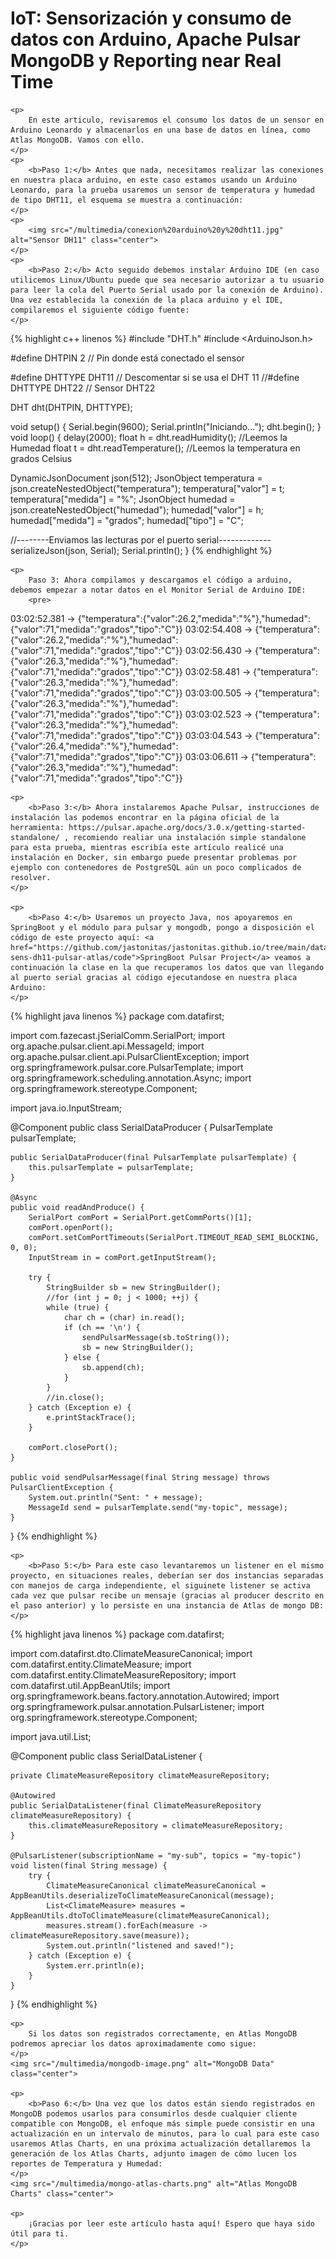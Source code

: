 <html>
<head>
	<title>Tutorial de consumo de datos de un sensor en Arduino Leonardo hacia Atlas MongoDB</title>
</head>
<body>
	<h1>IoT: Sensorización y consumo de datos con Arduino, Apache Pulsar MongoDB y Reporting near Real Time</h1>
	
	<p>
		En este articulo, revisaremos el consumo los datos de un sensor en Arduino Leonardo y almacenarlos en una base de datos en línea, como Atlas MongoDB. Vamos con ello.
	</p>	
	<p>
		<b>Paso 1:</b> Antes que nada, necesitamos realizar las conexiones en nuestra placa arduino, en este caso estamos usando un Arduino Leonardo, para la prueba usaremos un sensor de temperatura y humedad de tipo DHT11, el esquema se muestra a continuación:
	</p>
	<p>
		<img src="/multimedia/conexion%20arduino%20y%20dht11.jpg" alt="Sensor DH11" class="center">
	</p>
	<p>
		<b>Paso 2:</b> Acto seguido debemos instalar Arduino IDE (en caso utilicemos Linux/Ubuntu puede que sea necesario autorizar a tu usuario para leer la cola del Puerto Serial usado por la conexión de Arduino). Una vez establecida la conexión de la placa arduino y el IDE, compilaremos el siguiente código fuente:
	</p>

{% highlight c++  linenos %}
#include "DHT.h"
#include <ArduinoJson.h>

#define DHTPIN 2     // Pin donde está conectado el sensor

#define DHTTYPE DHT11   // Descomentar si se usa el DHT 11
//#define DHTTYPE DHT22   // Sensor DHT22

DHT dht(DHTPIN, DHTTYPE);

void setup() {
  Serial.begin(9600);
  Serial.println("Iniciando...");
  dht.begin();
}
void loop() {
  delay(2000);
  float h = dht.readHumidity(); //Leemos la Humedad
  float t = dht.readTemperature(); //Leemos la temperatura en grados Celsius

  DynamicJsonDocument json(512);
  JsonObject temperatura = json.createNestedObject("temperatura");
  temperatura["valor"] = t;
  temperatura["medida"] = "%";
  JsonObject humedad = json.createNestedObject("humedad");
  humedad["valor"] = h;
  humedad["medida"] = "grados";
  humedad["tipo"] = "C";

  //--------Enviamos las lecturas por el puerto serial-------------
  serializeJson(json, Serial);
  Serial.println();
}
{% endhighlight %}

	<p>
		Paso 3: Ahora compilamos y descargamos el código a arduino, debemos empezar a notar datos en el Monitor Serial de Arduino IDE:
		<pre>
03:02:52.381 -> {"temperatura":{"valor":26.2,"medida":"%"},"humedad":{"valor":71,"medida":"grados","tipo":"C"}}
03:02:54.408 -> {"temperatura":{"valor":26.2,"medida":"%"},"humedad":{"valor":71,"medida":"grados","tipo":"C"}}
03:02:56.430 -> {"temperatura":{"valor":26.3,"medida":"%"},"humedad":{"valor":71,"medida":"grados","tipo":"C"}}
03:02:58.481 -> {"temperatura":{"valor":26.3,"medida":"%"},"humedad":{"valor":71,"medida":"grados","tipo":"C"}}
03:03:00.505 -> {"temperatura":{"valor":26.3,"medida":"%"},"humedad":{"valor":71,"medida":"grados","tipo":"C"}}
03:03:02.523 -> {"temperatura":{"valor":26.3,"medida":"%"},"humedad":{"valor":71,"medida":"grados","tipo":"C"}}
03:03:04.543 -> {"temperatura":{"valor":26.4,"medida":"%"},"humedad":{"valor":71,"medida":"grados","tipo":"C"}}
03:03:06.611 -> {"temperatura":{"valor":26.3,"medida":"%"},"humedad":{"valor":71,"medida":"grados","tipo":"C"}}
		</pre>
	</p>

	<p>
		<b>Paso 3:</b> Ahora instalaremos Apache Pulsar, instrucciones de instalación las podemos encontrar en la página oficial de la herramienta: https://pulsar.apache.org/docs/3.0.x/getting-started-standalone/ , recomiendo realiar una instalación simple standalone para esta prueba, mientras escribía este artículo realicé una instalación en Docker, sin embargo puede presentar problemas por ejemplo con contenedores de PostgreSQL aún un poco complicados de resolver.
	</p>
	
	<p>
		<b>Paso 4:</b> Usaremos un proyecto Java, nos apoyaremos en SpringBoot y el módulo para pulsar y mongodb, pongo a disposición el código de este proyecto aquí: <a href="https://github.com/jastonitas/jastonitas.github.io/tree/main/data/iot-sens-dh11-pulsar-atlas/code">SpringBoot Pulsar Project</a> veamos a continuación la clase en la que recuperamos los datos que van llegando al puerto serial gracias al código ejecutandose en nuestra placa Arduino:
	</p>

{% highlight java linenos %}
package com.datafirst;

import com.fazecast.jSerialComm.SerialPort;
import org.apache.pulsar.client.api.MessageId;
import org.apache.pulsar.client.api.PulsarClientException;
import org.springframework.pulsar.core.PulsarTemplate;
import org.springframework.scheduling.annotation.Async;
import org.springframework.stereotype.Component;

import java.io.InputStream;

@Component
public class SerialDataProducer {
    PulsarTemplate pulsarTemplate;

    public SerialDataProducer(final PulsarTemplate pulsarTemplate) {
        this.pulsarTemplate = pulsarTemplate;
    }

    @Async
    public void readAndProduce() {
        SerialPort comPort = SerialPort.getCommPorts()[1];
        comPort.openPort();
        comPort.setComPortTimeouts(SerialPort.TIMEOUT_READ_SEMI_BLOCKING, 0, 0);
        InputStream in = comPort.getInputStream();

        try {
            StringBuilder sb = new StringBuilder();
            //for (int j = 0; j < 1000; ++j) {
            while (true) {
                char ch = (char) in.read();
                if (ch == '\n') {
                    sendPulsarMessage(sb.toString());
                    sb = new StringBuilder();
                } else {
                    sb.append(ch);
                }
            }
            //in.close();
        } catch (Exception e) {
            e.printStackTrace();
        }

        comPort.closePort();
    }

    public void sendPulsarMessage(final String message) throws PulsarClientException {
        System.out.println("Sent: " + message);
        MessageId send = pulsarTemplate.send("my-topic", message);
    }
}
{% endhighlight %}

	<p>
		<b>Paso 5:</b> Para este caso levantaremos un listener en el mismo proyecto, en situaciones reales, deberían ser dos instancias separadas con manejos de carga independiente, el siguinete listener se activa cada vez que pulsar recibe un mensaje (gracias al producer descrito en el paso anterior) y lo persiste en una instancia de Atlas de mongo DB:
	</p>
	
{% highlight java linenos %}
package com.datafirst;

import com.datafirst.dto.ClimateMeasureCanonical;
import com.datafirst.entity.ClimateMeasure;
import com.datafirst.entity.ClimateMeasureRepository;
import com.datafirst.util.AppBeanUtils;
import org.springframework.beans.factory.annotation.Autowired;
import org.springframework.pulsar.annotation.PulsarListener;
import org.springframework.stereotype.Component;

import java.util.List;

@Component
public class SerialDataListener {

    private ClimateMeasureRepository climateMeasureRepository;

    @Autowired
    public SerialDataListener(final ClimateMeasureRepository climateMeasureRepository) {
        this.climateMeasureRepository = climateMeasureRepository;
    }

    @PulsarListener(subscriptionName = "my-sub", topics = "my-topic")
    void listen(final String message) {
        try {
            ClimateMeasureCanonical climateMeasureCanonical = AppBeanUtils.deserializeToClimateMeasureCanonical(message);
            List<ClimateMeasure> measures = AppBeanUtils.dtoToClimateMeasure(climateMeasureCanonical);
            measures.stream().forEach(measure -> climateMeasureRepository.save(measure));
            System.out.println("listened and saved!");
        } catch (Exception e) {
            System.err.println(e);
        }
    }

}
{% endhighlight %}

	<p>
		Si los datos son registrados correctamente, en Atlas MongoDB podremos apreciar los datos aproximadamente como sigue:
	</p>
	<img src="/multimedia/mongodb-image.png" alt="MongoDB Data" class="center">
	
	<p>
		<b>Paso 6:</b> Una vez que los datos están siendo registrados en MongoDB podemos usarlos para consumirlos desde cualquier cliente compatible con MongoDB, el enfoque más simple puede consistir en una actualización en un intervalo de minutos, para lo cual para este caso usaremos Atlas Charts, en una próxima actualización detallaremos la generación de los Atlas Charts, adjunto imagen de cómo lucen los reportes de Temperatura y Humedad:
	</p>
	<img src="/multimedia/mongo-atlas-charts.png" alt="Atlas MongoDB Charts" class="center">
	
	<p>
		¡Gracias por leer este artículo hasta aquí! Espero que haya sido útil para ti.
	</p>
</body>
</html>
